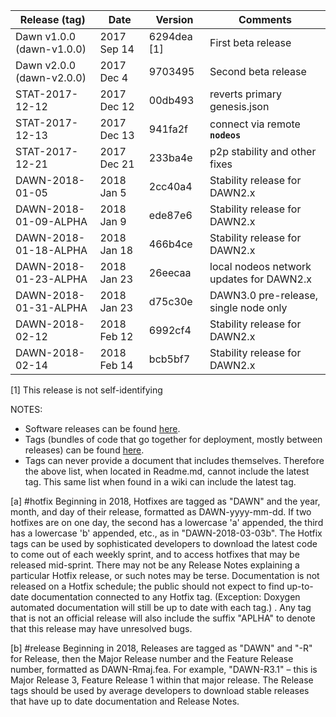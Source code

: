 | Release (tag)                 | Date        | Version     | Comments             |
|-------------------------------|-------------|-------------|----------------------|
| Dawn v1.0.0 (dawn-v1.0.0)     | 2017 Sep 14 | 6294dea [1] | First beta release   |
| Dawn v2.0.0 (dawn-v2.0.0)     | 2017 Dec 4  | 9703495     | Second beta release  |
| STAT-2017-12-12            | 2017 Dec 12 | 00db493  | reverts primary genesis.json|
| STAT-2017-12-13            | 2017 Dec 13 | 941fa2f  | connect via remote **`nodeos`** |
| STAT-2017-12-21            | 2017 Dec 21 | 233ba4e  | p2p stability and other fixes |
| DAWN-2018-01-05            | 2018 Jan 5 | 2cc40a4  | Stability release for DAWN2.x |
| DAWN-2018-01-09-ALPHA            | 2018 Jan 9 | ede87e6  | Stability release for DAWN2.x |
| DAWN-2018-01-18-ALPHA            | 2018 Jan 18 | 466b4ce  | Stability release for DAWN2.x |
| DAWN-2018-01-23-ALPHA            | 2018 Jan 23 | 26eecaa  | local nodeos network updates for DAWN2.x |
| DAWN-2018-01-31-ALPHA            | 2018 Jan 23 | d75c30e  | DAWN3.0 pre-release, single node only |
| DAWN-2018-02-12           | 2018 Feb 12 | 6992cf4  | Stability release for DAWN2.x |
| DAWN-2018-02-14           | 2018 Feb 14 | bcb5bf7  | Stability release for DAWN2.x |

[1] This release is not self-identifying

NOTES: 
* Software releases can be found [here](https://github.com/EOSIO/eos/releases "EOS.IO Releases").
* Tags (bundles of code that go together for deployment, mostly between releases) can be found [here](https://github.com/EOSIO/eos/tags "EOS.IO Software Tags").
* Tags can never provide a document that includes themselves. Therefore the above list, when located in Readme.md, cannot include the latest tag. This same list when found in a wiki can include the latest tag.

[a] #hotfix Beginning in 2018, Hotfixes are tagged as "DAWN" and the year, month, and day of their release, formatted as DAWN-yyyy-mm-dd. If two hotfixes are on one day, the second has a lowercase 'a' appended, the third has a lowercase 'b' appended, etc., as in "DAWN-2018-03-03b". The Hotfix tags can be used by sophisticated developers to download the latest code to come out of each weekly sprint, and to access hotfixes that may be released mid-sprint. There may not be any Release Notes explaining a particular Hotfix release, or such notes may be terse. Documentation is not released on a Hotfix schedule; the public should not expect to find up-to-date documentation connected to any Hotfix tag. (Exception: Doxygen automated documentation will still be up to date with each tag.) . Any tag that is not an official release will also include the suffix "APLHA" to denote that this release may have unresolved bugs.

[b] #release Beginning in 2018, Releases are tagged as "DAWN" and "-R" for Release, then the Major Release number and the Feature Release number, formatted as DAWN-Rmaj.fea. For example, "DAWN-R3.1" – this is Major Release 3, Feature Release 1 within that major release. The Release tags should be used by average developers to download stable releases that have up to date documentation and Release Notes. 